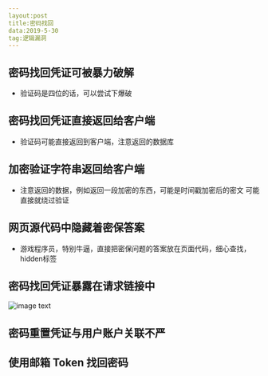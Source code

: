 ```yaml
---
layout:post
title:密码找回
data:2019-5-30
tag:逻辑漏洞
---
```



## 密码找回凭证可被暴力破解
* 验证码是四位的话，可以尝试下爆破

## 密码找回凭证直接返回给客户端
* 验证码可能直接返回到客户端，注意返回的数据库


## 加密验证字符串返回给客户端
* 注意返回的数据，例如返回一段加密的东西，可能是时间戳加密后的密文
可能直接就绕过验证

## 网页源代码中隐藏着密保答案
* 游戏程序员，特别牛逼，直接把密保问题的答案放在页面代码，细心查找，hidden标签

## 密码找回凭证暴露在请求链接中
![image text](H:\个人站点\Monsterkun.github.io\images\posts\密码找回\密码找回凭证暴露在请求链接中.png)

## 密码重置凭证与用户账户关联不严

## 使用邮箱 Token 找回密码